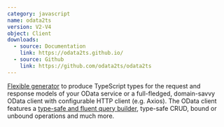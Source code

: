 ```yaml
---
category: javascript
name: odata2ts
version: V2-V4
object: Client
downloads:
  - source: Documentation
    link: https://odata2ts.github.io/
  - source: Github
    link: https://github.com/odata2ts/odata2ts
---
```

[Flexible generator](https://odata2ts.github.io/docs/generator/configuration) to produce TypeScript types 
for the request and response models of your OData service or a full-fledged, domain-savvy OData client 
with configurable HTTP client (e.g. Axios). The OData client features 
a [type-safe and fluent query builder](https://www.npmjs.com/package/@odata2ts/odata-query-builder),
type-safe CRUD, bound or unbound operations and much more. 